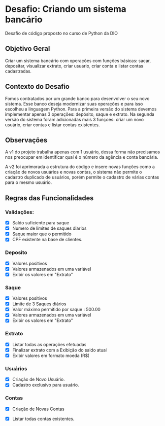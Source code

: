 # Desafio: Criando um sistema bancário

Desafio de código proposto no curso de Python da DIO

## Objetivo Geral
Criar um sistema bancário com operações com funções básicas:
sacar, depositar, visualizar extrato, criar usuario, criar conta e listar contas cadastradas.

## Contexto do Desafio
Fomos contratados por um grande banco para desenvolver o seu novo sistema. Esse banco deseja modernizar suas operações e para isso escolheu a linguagem Python.
Para a primeira versão do sistema devemos implementar apenas 3 operações: depósito, saque e extrato.
Na segunda versão do sistema foram adicionadas mais 3 funçoes: criar um novo usuário, criar contas e listar contas existentes.


## Observações
A v1 do projeto trabalha apenas com 1 usuário, dessa forma não precisamos nos preocupar em identificar qual é o número da agência e conta bancária. 

A v2 foi aprimorada a estrutura do código e insere novas funções como a criação de novos usuários e novas contas, o sistema não permite o cadastro duplicado de usuários, porém permite o cadastro de várias contas para o mesmo usuário.

## Regras das Funcionalidades

### Validações:
- [x] Saldo suficiente para saque
- [x] Numero de limites de saques diarios
- [x] Saque maior que o permitido
- [x] CPF existente na base de clientes.

### Deposito
- [x] Valores positivos
- [x] Valores armazenados em uma variável
- [x] Exibir os valores em "Extrato"

### Saque
- [x] Valores positivos
- [x] Limite de 3 Saques diários
- [x] Valor máximo permitido por saque : 500.00
- [x] Valores armazenados em uma variável
- [x] Exibir os valores em "Extrato"

### Extrato
- [x] Listar todas as operações efetuadas
- [x] Finalizar extrato com a Exibição do saldo atual 
- [x] Exibir valores em formato moeda (R$)

### Usuários
- [x] Criação de Novo Usuário.
- [x] Cadastro exclusivo para usuário.

### Contas
- [x] Criação de Novas Contas
- [x] Listar todas contas existentes.


